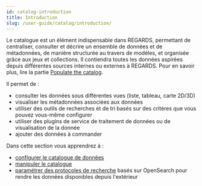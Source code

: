 ```yaml
---
id: catalog-introduction
title: Introduction
slug: /user-guide/catalog/introduction/
---
```


Le catalogue est un élément indispensable dans REGARDS, permettant de centraliser, consulter et décrire un ensemble de données et de métadonnées, de manière structurée au travers de modèles, et organisée grâce aux jeux et collections. Il contiendra toutes les données aspirées depuis différentes sources internes ou externes à REGARDS. Pour en savoir plus, lire la partie [Populate the catalog](../5-crawler/introduction-crawler.md).

Il permet de :

- consulter les données sous différentes vues (liste, tableau, carte 2D/3D)
- visualiser les métadonnées associées aux données
- utiliser des outils de recherches et de tri basés sur des critères que vous pouvez vous-même configurer
- utiliser des plugins de service de traitement de données ou de visualisation de la donnée
- ajouter des données à commander

Dans cette section vous apprendrez à :

- [configurer le catalogue de données](catalog-configuration.md)
- [manipuler le catalogue](catalog-manipulation.md)
- [paramétrer des protocoles de recherche](protocols-introduction.md) basés sur OpenSearch pour rendre les données disponibles depuis l'extérieur
